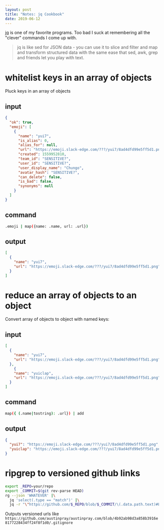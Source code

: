 ```yaml
---
layout: post 
title: "Notes: jq Cookbook" 
date: 2019-06-12
---
```


[jq][] is one of my favorite programs. Too bad I suck at remembering all the "clever" commands I come up with.

> jq is like sed for JSON data - you can use it to slice and filter and map and transform structured data with the same ease that sed, awk, grep and friends let you play with text.

# whitelist keys in an array of objects

Pluck keys in an array of objects

## input
  
```json
{
  "ok": true,
  "emoji": [
    {
      "name": "yui7",
      "is_alias": 0,
      "alias_for": null,
      "url": "https://emoji.slack-edge.com/???/yui7/8ad4dfd99e5ff5d1.png",
      "created": 1559952810,
      "team_id": "SENSITIVE?",
      "user_id": "SENSITIVE?",
      "user_display_name": "Chungo",
      "avatar_hash": "SENSITIVE?",
      "can_delete": false,
      "is_bad": false,
      "synonyms": null
    }
  ]
}
```

## command


```bash
.emoji | map({name: .name, url: .url})
```

## output
  
```json
[
  {
    "name": "yui7",
    "url": "https://emoji.slack-edge.com/???/yui7/8ad4dfd99e5ff5d1.png"
  }
]
```

# reduce an array of objects to an object

Convert array of objects to object with named keys:

## input
  
```json
[
  {
    "name": "yui7",
    "url": "https://emoji.slack-edge.com/???/yui7/8ad4dfd99e5ff5d1.png"
  },
    {
    "name": "yuiclap",
    "url": "https://emoji.slack-edge.com/???/yui7/8ad4dfd99e5ff5d1.png"
  }
]
```

## command

```bash
map({ (.name|tostring): .url}) | add
```

## output

```json
{
  "yui7": "https://emoji.slack-edge.com/???/yui7/8ad4dfd99e5ff5d1.png",
  "yuiclap": "https://emoji.slack-edge.com/???/yui7/8ad4dfd99e5ff5d1.png"
}

```

# ripgrep to versioned github links

```bash
export _REPO=your/repo
export _COMMIT=$(git rev-parse HEAD)
rg --json 'WHATEVER' |\
  jq 'select(.type == "match")' |\
  jq -r "\"https://github.com/$_REPO/blob/$_COMMIT/\(.data.path.text)#L\(.data.line_number)\""
```

Outputs versioned urls like `https://github.com/austinpray/austinpray.com/blob/4b92ab98d3a858b3916e8177228434ff24f8f1d0/.gitignore`

[jq]: https://stedolan.github.io/jq/
